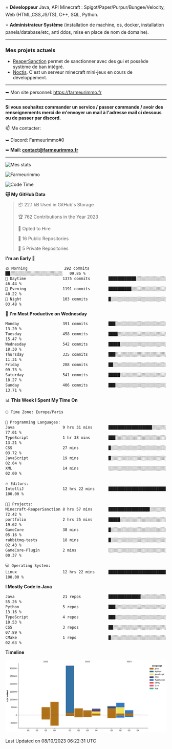 ⭐ **Développeur** Java, API Minecraft : Spigot/Paper/Purpur/Bungee/Velocity, Web (HTML,CSS,JS/TS), C++, SQL, Python.

⭐ **Administrateur Système** (installation de machine, os, docker, installation panels/database/etc, anti ddos, mise en place de nom de domaine).

---

### Mes projets actuels
- [ReaperSanction](https://www.spigotmc.org/resources/reapersanction.89580/) permet de sanctionner avec des gui et possède système de ban intégré.
- [Noctis](https://discord.gg/ydRurvUJ8U). C'est un serveur minecraft mini-jeux en cours de développement.

---

➥ Mon site personnel: https://farmeurimmo.fr

---

**Si vous souhaitez commander un service / passer commande / avoir des renseignements merci de m'envoyer un mail à l'adresse mail ci dessous ou de passer par discord.**

📫 Me contacter:
 
   ➥ Discord: Farmeurimmo#0
   
   ➥ **Mail: contact@farmeurimmo.fr**

---

![Mes stats](https://github-readme-stats.farmeurimmo.fr/api?username=Farmeurimmo&count_private=true&show_icons=true&theme=radical)

<img src="https://komarev.com/ghpvc/?username=Farmeurimmo" alt="Farmeurimmo" />

<!--START_SECTION:waka-->
![Code Time](http://img.shields.io/badge/Code%20Time-942%20hrs%2036%20mins-blue)

**🐱 My GitHub Data** 

> 📦 22.1 kB Used in GitHub's Storage 
 > 
> 🏆 762 Contributions in the Year 2023
 > 
> 💼 Opted to Hire
 > 
> 📜 16 Public Repositories 
 > 
> 🔑 5 Private Repositories 
 > 
**I'm an Early 🐤** 

```text
🌞 Morning                292 commits         ██░░░░░░░░░░░░░░░░░░░░░░░   09.86 % 
🌆 Daytime                1375 commits        ████████████░░░░░░░░░░░░░   46.44 % 
🌃 Evening                1191 commits        ██████████░░░░░░░░░░░░░░░   40.22 % 
🌙 Night                  103 commits         █░░░░░░░░░░░░░░░░░░░░░░░░   03.48 % 
```
📅 **I'm Most Productive on Wednesday** 

```text
Monday                   391 commits         ███░░░░░░░░░░░░░░░░░░░░░░   13.20 % 
Tuesday                  458 commits         ████░░░░░░░░░░░░░░░░░░░░░   15.47 % 
Wednesday                542 commits         █████░░░░░░░░░░░░░░░░░░░░   18.30 % 
Thursday                 335 commits         ███░░░░░░░░░░░░░░░░░░░░░░   11.31 % 
Friday                   288 commits         ██░░░░░░░░░░░░░░░░░░░░░░░   09.73 % 
Saturday                 541 commits         █████░░░░░░░░░░░░░░░░░░░░   18.27 % 
Sunday                   406 commits         ███░░░░░░░░░░░░░░░░░░░░░░   13.71 % 
```


📊 **This Week I Spent My Time On** 

```text
🕑︎ Time Zone: Europe/Paris

💬 Programming Languages: 
Java                     9 hrs 31 mins       ███████████████████░░░░░░   77.01 % 
TypeScript               1 hr 38 mins        ███░░░░░░░░░░░░░░░░░░░░░░   13.21 % 
CSS                      27 mins             █░░░░░░░░░░░░░░░░░░░░░░░░   03.72 % 
JavaScript               19 mins             █░░░░░░░░░░░░░░░░░░░░░░░░   02.64 % 
XML                      14 mins             ░░░░░░░░░░░░░░░░░░░░░░░░░   02.00 % 

🔥 Editors: 
IntelliJ                 12 hrs 22 mins      █████████████████████████   100.00 % 

🐱‍💻 Projects: 
Minecraft-ReaperSanction 8 hrs 57 mins       ██████████████████░░░░░░░   72.42 % 
portfolio                2 hrs 25 mins       █████░░░░░░░░░░░░░░░░░░░░   19.62 % 
GameCore                 38 mins             █░░░░░░░░░░░░░░░░░░░░░░░░   05.16 % 
rabbitmq-tests           18 mins             █░░░░░░░░░░░░░░░░░░░░░░░░   02.43 % 
GameCore-Plugin          2 mins              ░░░░░░░░░░░░░░░░░░░░░░░░░   00.37 % 

💻 Operating System: 
Linux                    12 hrs 22 mins      █████████████████████████   100.00 % 
```

**I Mostly Code in Java** 

```text
Java                     21 repos            ██████████████░░░░░░░░░░░   55.26 % 
Python                   5 repos             ███░░░░░░░░░░░░░░░░░░░░░░   13.16 % 
TypeScript               4 repos             ███░░░░░░░░░░░░░░░░░░░░░░   10.53 % 
CSS                      3 repos             ██░░░░░░░░░░░░░░░░░░░░░░░   07.89 % 
CMake                    1 repo              █░░░░░░░░░░░░░░░░░░░░░░░░   02.63 % 
```



**Timeline**

![Lines of Code chart](https://raw.githubusercontent.com/Farmeurimmo/Farmeurimmo/main/assets/bar_graph.png)


 Last Updated on 08/10/2023 06:22:31 UTC
<!--END_SECTION:waka-->
